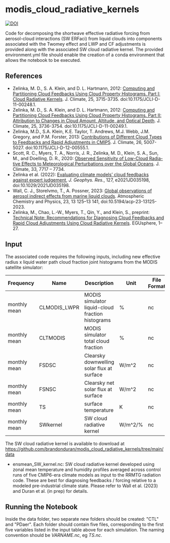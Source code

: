 # modis_cloud_radiative_kernels

[![DOI](https://zenodo.org/badge/835898737.svg)](https://zenodo.org/doi/10.5281/zenodo.13839355)

Code for decomposing the shortwave effective radiative forcing from aerosol-cloud interactions (SW ERFaci) from liquid clouds into components associated with the Twomey effect and LWP and CF adjustments is provided along with the associated SW cloud radiative kernel. The provided environment.yml file should enable the creation of a conda environment that allows the notebook to be executed.

## References 
- Zelinka, M. D., S. A. Klein, and D. L. Hartmann, 2012: [Computing and Partitioning Cloud Feedbacks Using 
    Cloud Property Histograms. Part I: Cloud Radiative Kernels](http://journals.ametsoc.org/doi/abs/10.1175/JCLI-D-11-00248.1). J. Climate, 25, 3715-3735. 
    doi:10.1175/JCLI-D-11-00248.1.
- Zelinka, M. D., S. A. Klein, and D. L. Hartmann, 2012: [Computing and Partitioning Cloud Feedbacks Using 
    Cloud Property Histograms. Part II: Attribution to Changes in Cloud Amount, Altitude, and Optical Depth](http://journals.ametsoc.org/doi/abs/10.1175/JCLI-D-11-00249.1). 
    J. Climate, 25, 3736-3754. doi:10.1175/JCLI-D-11-00249.1.
- Zelinka, M.D., S.A. Klein, K.E. Taylor, T. Andrews, M.J. Webb, J.M. Gregory, and P.M. Forster, 2013: 
    [Contributions of Different Cloud Types to Feedbacks and Rapid Adjustments in CMIP5](http://journals.ametsoc.org/doi/abs/10.1175/JCLI-D-12-00555.1). 
    J. Climate, 26, 5007-5027. doi:10.1175/JCLI-D-12-00555.1.
- Scott, R. C., Myers, T. A., Norris, J. R., Zelinka, M. D., Klein, S. A., Sun, M., and Doelling, D. R., 2020: [Observed Sensitivity of Low-Cloud Radia-
tive Effects to Meteorological Perturbations over the Global Oceans](https://journals.ametsoc.org/view/journals/clim/33/18/jcliD191028.xml). J. Climate, 33, 7717 – 7734.
- Zelinka et al. (2022): [Evaluating climate models’ cloud feedbacks against expert judgement](https://agupubs.onlinelibrary.wiley.com/doi/full/10.1029/2021JD035198), _J. Geophys. Res._, 127, e2021JD035198, doi:10.1029/2021JD035198.
- Wall, C. J., Storelvmo, T., A. Possner, 2023: [Global observations of aerosol indirect effects from marine liquid clouds](https://acp.copernicus.org/articles/23/13125/2023/). Atmospheric Chemistry and Physics, 23, 13 125–13 141, doi:10.5194/acp-23-13125-2023.
- Zelinka, M., Chao, L.-W., Myers, T., Qin, Y., and Klein, S., preprint: [Technical Note: Recommendations for Diagnosing Cloud Feedbacks and Rapid
Cloud Adjustments Using Cloud Radiative Kernels](https://egusphere.copernicus.org/preprints/2024/egusphere-2024-2782/). EGUsphere, 1–27.

## Input

The associated code requires the following inputs, including new effective radius x liquid water path cloud fraction joint histograms from the MODIS satellite simulator:

| Frequency | Name | Description | Unit | File Format |
|-----------|------|-------------|------|-------------|
| monthly mean | CLMODIS_LWPR | MODIS simulator liquid-cloud fraction histograms | % | nc |
| monthly mean | CLTMODIS | MODIS simulator total cloud fraction | % | nc |
| monthly mean | FSDSC | Clearsky downwelling solar flux at surface | W/m^2 | nc |
| monthly mean | FSNSC | Clearsky net solar flux at surface | W/m^2 | nc |
| monthly mean | TS     | surface temperature | K     | nc            |
| monthly mean | SWkernel | SW cloud radiative kernel | W/m^2/% | nc |

The SW cloud radiative kernel is available to download at https://github.com/brandonduran/modis_cloud_radiative_kernels/tree/main/data

- ensmean_SW_kernel.nc: SW cloud radiative kernel developed using zonal mean temperature and humidity profiles averaged across control runs of five CMIP6-era climate models as input to the RRMTG radiation code. These are best for diagnosing feedbacks / forcing relative to a modeled pre-industrial climate state. Please refer to Wall et al. (2023) and Duran et al. (in prep) for details.

## Running the Notebook

Inside the data folder, two separate new folders should be created: "CTL" and "PDaer". Each folder should contain five files, corresponding to the first five variables listed in the input table above for each simulation. The naming convention should be *VARNAME.nc*, eg *TS.nc*.
